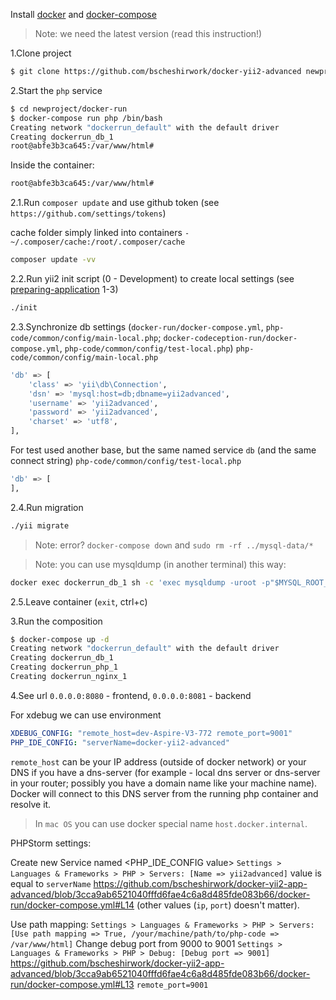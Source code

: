 
Install [docker](https://docs.docker.com/engine/getstarted/step_one/) and [docker-compose](https://docs.docker.com/compose/install/)
> Note: we need the latest version (read this instruction!) 

1.Clone project
```sh
$ git clone https://github.com/bscheshirwork/docker-yii2-advanced newproject
```

2.Start the `php` service

```sh
$ cd newproject/docker-run
$ docker-compose run php /bin/bash
Creating network "dockerrun_default" with the default driver
Creating dockerrun_db_1
root@abfe3b3ca645:/var/www/html#
```

Inside the container:
```sh
root@abfe3b3ca645:/var/www/html#
```
2.1.Run `composer update` and use github token (see `https://github.com/settings/tokens`)

cache folder simply linked into containers
`- ~/.composer/cache:/root/.composer/cache`

```sh
composer update -vv
```

2.2.Run yii2 init script (0 - Development) to create local settings (see [preparing-application](https://github.com/yiisoft/yii2-app-advanced/blob/master/docs/guide/start-installation.md#preparing-application) 1-3)
```sh
./init
``` 

2.3.Synchronize db settings (`docker-run/docker-compose.yml`, `php-code/common/config/main-local.php`; `docker-codeception-run/docker-compose.yml`, `php-code/common/config/test-local.php`)
`php-code/common/config/main-local.php`
```sh
'db' => [
    'class' => 'yii\db\Connection',
    'dsn' => 'mysql:host=db;dbname=yii2advanced',
    'username' => 'yii2advanced',
    'password' => 'yii2advanced',
    'charset' => 'utf8',
],
```

For test used another base, but the same named service `db` (and the same connect string)
`php-code/common/config/test-local.php`
```sh
'db' => [
],
```

2.4.Run migration
```sh
./yii migrate
```
> Note: error? `docker-compose down` and `sudo rm -rf ../mysql-data/*` 

> Note: you can use mysqldump (in another terminal) this way:
```sh
docker exec dockerrun_db_1 sh -c 'exec mysqldump -uroot -p"$MYSQL_ROOT_PASSWORD" yii2advanced' > /some/path/on/your/host/yii2advanced.sql
```

2.5.Leave container (`exit`, ctrl+c)

3.Run the composition
```sh
$ docker-compose up -d
Creating network "dockerrun_default" with the default driver
Creating dockerrun_db_1
Creating dockerrun_php_1
Creating dockerrun_nginx_1
```

4.See url `0.0.0.0:8080` - frontend, `0.0.0.0:8081` - backend

For xdebug we can use environment 
```yml
XDEBUG_CONFIG: "remote_host=dev-Aspire-V3-772 remote_port=9001"
PHP_IDE_CONFIG: "serverName=docker-yii2-advanced"
```
`remote_host` can be your IP address (outside of docker network) or your DNS if you have a dns-server (for example - local dns server or dns-server in your router; possibly you have a domain name like your machine name). Docker will connect to this DNS server from the running php container and resolve it.

> In `mac OS` you can use docker special name `host.docker.internal`.


PHPStorm settings:

Create new Service named <PHP_IDE_CONFIG value>
`Settings > Languages & Frameworks > PHP > Servers: [Name => yii2advanced]`
value is equal to `serverName` https://github.com/bscheshirwork/docker-yii2-app-advanced/blob/3cca9ab6521040fffd6fae4c6a8d485fde083b66/docker-run/docker-compose.yml#L14
(other values (`ip`, `port`) doesn't matter). 

Use path mapping:
`Settings > Languages & Frameworks > PHP > Servers: [Use path mapping => True, /your/machine/path/to/php-code => /var/www/html]`
Change debug port from 9000 to 9001
`Settings > Languages & Frameworks > PHP > Debug: [Debug port => 9001]`
https://github.com/bscheshirwork/docker-yii2-app-advanced/blob/3cca9ab6521040fffd6fae4c6a8d485fde083b66/docker-run/docker-compose.yml#L13
`remote_port=9001`
